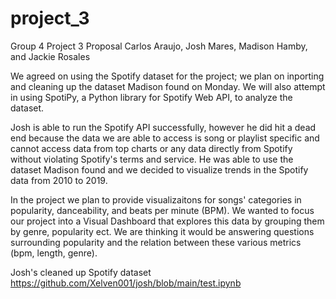 # project_3

Group 4 Project 3 Proposal
Carlos Araujo, Josh Mares, Madison Hamby, and Jackie Rosales

We agreed on using the Spotify dataset for the project; we plan on inporting and cleaning up the dataset Madison found on Monday. We will also attempt in using SpotiPy, a Python library for Spotify Web API, to analyze the dataset. 

Josh is able to run the Spotify API successfully, however he did hit a dead end because the data we are able to access is song or playlist specific and cannot access data from top charts or any data directly from Spotify without violating Spotify's terms and service. He was able to use the dataset Madison found and we decided to visualize trends in the Spotify data from 2010 to 2019.

In the project we plan to provide visualizaitons for songs' categories in popularity, danceability, and beats per minute (BPM). We wanted to focus our project into a Visual Dashboard that explores this data by grouping them by genre, popularity ect. We are thinking it would be answering questions surrounding popularity and the relation between these various metrics (bpm, length, genre).

Josh's cleaned up Spotify dataset
https://github.com/Xelven001/josh/blob/main/test.ipynb